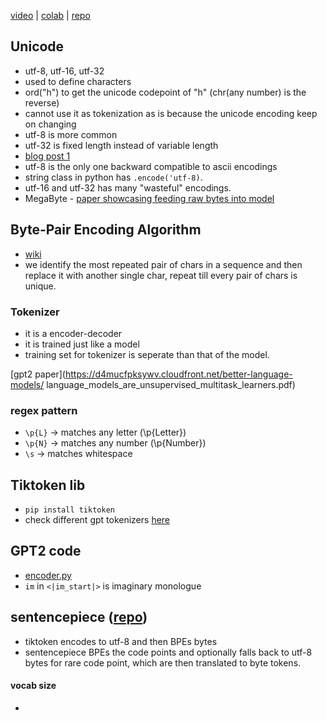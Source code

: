 [video](https://youtu.be/zduSFxRajkE) | [colab](https://colab.research.google.com/drive/1y0KnCFZvGVf_odSfcNAws6kcDD7HsI0L?usp=sharing) | [repo](https://github.com/karpathy/minbpe)

## Unicode
- utf-8, utf-16, utf-32
- used to define characters
- ord("h") to get the unicode codepoint of "h" (chr(any number) is the reverse)
- cannot use it as tokenization as is because the unicode encoding keep on changing
- utf-8 is more common
- utf-32 is fixed length instead of variable length
- [blog post 1](https://www.reedbeta.com/blog/programmers-intro-to-unicode/) 
- utf-8 is the only one backward compatible to ascii encodings
- string class in python has `.encode('utf-8)`.
- utf-16 and utf-32 has many "wasteful" encodings.
- MegaByte - [paper showcasing feeding raw bytes into model](https://arxiv.org/abs/2305.07185)

## Byte-Pair Encoding Algorithm
- [wiki](https://en.wikipedia.org/wiki/Byte_pair_encoding)
- we identify the most repeated pair of chars in a sequence and then replace it with another single char, repeat till every pair of chars is unique.

### Tokenizer
- it is a encoder-decoder 
- it is trained just like a model
- training set for tokenizer is seperate than that of the model.

[gpt2 paper](https://d4mucfpksywv.cloudfront.net/better-language-models/   language_models_are_unsupervised_multitask_learners.pdf)

### regex pattern
- `\p{L}` -> matches any letter (\p{Letter})
- `\p{N}` -> matches any number (\p{Number})
- `\s`    -> matches whitespace

## Tiktoken lib
- `pip install tiktoken`
- check different gpt tokenizers [here](https://github.com/openai/tiktoken/blob/main/tiktoken_ext/openai_public.py)

## GPT2 code
- [encoder.py](https://github.com/openai/gpt-2/blob/master/src/encoder.py)
- `im` in `<|im_start|>` is imaginary monologue

## sentencepiece ([repo](https://github.com/google/sentencepiece))
- tiktoken encodes to utf-8 and then BPEs bytes
- sentencepiece BPEs the code points and optionally falls back to utf-8 bytes for rare code point, which are then translated to byte tokens.

#### vocab size
- 